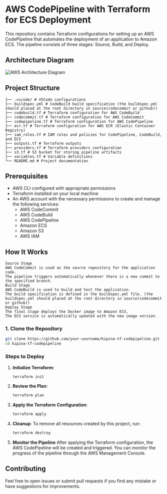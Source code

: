 # AWS CodePipeline with Terraform for ECS Deployment

This repository contains Terraform configurations for setting up an AWS CodePipeline that automates the deployment of an application to Amazon ECS. The pipeline consists of three stages: Source, Build, and Deploy.

## Architecture Diagram

![AWS Architecture Diagram](https://github.com/imshahidmahmood/kipina-tf-codepipeline/blob/main/AWS%20CodePipeline%20with%20Terraform%20for%20ECS%20Deployment.drawio.png?raw=true)

## Project Structure

    ├── .vscode/ # VSCode configurations
    ├── buildspec.yml # CodeBuild build specification (the buildspec.yml should placed at the root directory in source(codecommit or github))
    ├── codebuild.tf # Terraform configuration for AWS CodeBuild
    ├── codecommit.tf # Terraform configuration for AWS CodeCommit
    ├── codepipeline.tf # Terraform configuration for AWS CodePipeline
    ├── ecr.tf # Terraform configuration for AWS ECR (Elastic Container Registry)
    ├── iam_roles.tf # IAM roles and policies for CodePipeline, CodeBuild, and ECS
    ├── outputs.tf # Terraform outputs
    ├── providers.tf # Terraform providers configuration
    ├── s3.tf # S3 bucket for storing pipeline artifacts
    ├── variables.tf # Variable definitions
    └── README.md # Project documentation


## Prerequisites

- AWS CLI configured with appropriate permissions
- Terraform installed on your local machine
- An AWS account with the necessary permissions to create and manage the following services:
  - AWS CodeCommit
  - AWS CodeBuild
  - AWS CodePipeline
  - Amazon ECS
  - Amazon S3
  - AWS IAM


## How It Works
    Source Stage
    AWS CodeCommit is used as the source repository for the application code.
    The pipeline triggers automatically whenever there is a new commit to the specified branch.
    Build Stage
    AWS CodeBuild is used to build and test the application.
    The build specification is defined in the buildspec.yml file. (the buildspec.yml should placed at the root directory in source(codecommit or github))
    Deploy Stage
    The final stage deploys the Docker image to Amazon ECS.
    The ECS service is automatically updated with the new image version.

### 1. Clone the Repository

```bash
git clone https://github.com/your-username/kipina-tf-codepipeline.git
cd kipina-tf-codepipeline
```

### Steps to Deploy

1. **Initialize Terraform**:

    ```bash
    terraform init
    ```

2. **Review the Plan**:
    ```bash
    terraform plan
    ```

3. **Apply the Terraform Configuration**:
    ```bash
    terraform apply
    ```

4. **Cleanup**:
    To remove all resources created by this project, run:
    ```bash
    terraform destroy
    ```

5. **Monitor the Pipeline**
    After applying the Terraform configuration, the AWS CodePipeline will be created and triggered. You can monitor the progress of the pipeline through the AWS Management Console.

## Contributing

Feel free to open issues or submit pull requests if you find any mistake or have suggestions for improvements.
